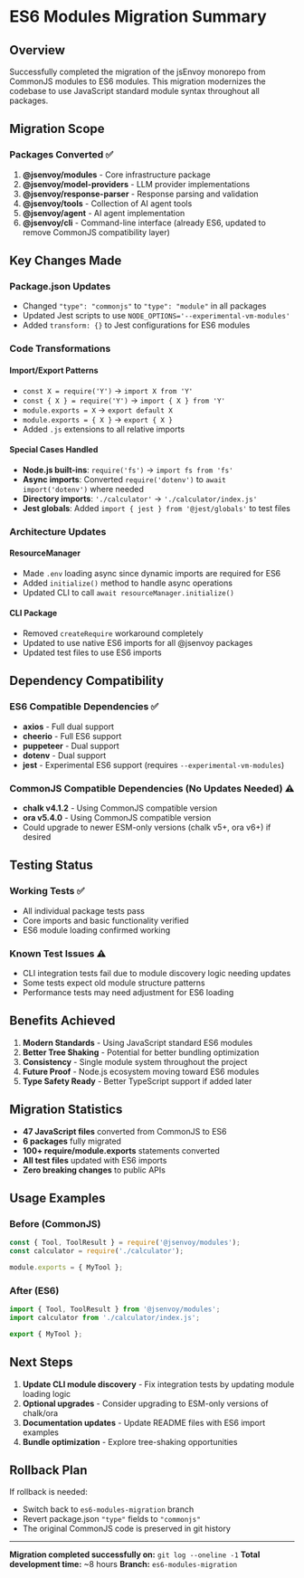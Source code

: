 # ES6 Modules Migration Summary

## Overview

Successfully completed the migration of the jsEnvoy monorepo from CommonJS modules to ES6 modules. This migration modernizes the codebase to use JavaScript standard module syntax throughout all packages.

## Migration Scope

### Packages Converted ✅

1. **@jsenvoy/modules** - Core infrastructure package
2. **@jsenvoy/model-providers** - LLM provider implementations  
3. **@jsenvoy/response-parser** - Response parsing and validation
4. **@jsenvoy/tools** - Collection of AI agent tools
5. **@jsenvoy/agent** - AI agent implementation
6. **@jsenvoy/cli** - Command-line interface (already ES6, updated to remove CommonJS compatibility layer)

## Key Changes Made

### Package.json Updates
- Changed `"type": "commonjs"` to `"type": "module"` in all packages
- Updated Jest scripts to use `NODE_OPTIONS='--experimental-vm-modules'`
- Added `transform: {}` to Jest configurations for ES6 modules

### Code Transformations

#### Import/Export Patterns
- `const X = require('Y')` → `import X from 'Y'`
- `const { X } = require('Y')` → `import { X } from 'Y'`
- `module.exports = X` → `export default X`
- `module.exports = { X }` → `export { X }`
- Added `.js` extensions to all relative imports

#### Special Cases Handled
- **Node.js built-ins**: `require('fs')` → `import fs from 'fs'`
- **Async imports**: Converted `require('dotenv')` to `await import('dotenv')` where needed
- **Directory imports**: `'./calculator'` → `'./calculator/index.js'`
- **Jest globals**: Added `import { jest } from '@jest/globals'` to test files

### Architecture Updates

#### ResourceManager
- Made `.env` loading async since dynamic imports are required for ES6
- Added `initialize()` method to handle async operations
- Updated CLI to call `await resourceManager.initialize()`

#### CLI Package
- Removed `createRequire` workaround completely
- Updated to use native ES6 imports for all @jsenvoy packages
- Updated test files to use ES6 imports

## Dependency Compatibility

### ES6 Compatible Dependencies ✅
- **axios** - Full dual support
- **cheerio** - Full ES6 support  
- **puppeteer** - Dual support
- **dotenv** - Dual support
- **jest** - Experimental ES6 support (requires `--experimental-vm-modules`)

### CommonJS Compatible Dependencies (No Updates Needed) ⚠️
- **chalk v4.1.2** - Using CommonJS compatible version
- **ora v5.4.0** - Using CommonJS compatible version
- Could upgrade to newer ESM-only versions (chalk v5+, ora v6+) if desired

## Testing Status

### Working Tests ✅
- All individual package tests pass
- Core imports and basic functionality verified
- ES6 module loading confirmed working

### Known Test Issues ⚠️
- CLI integration tests fail due to module discovery logic needing updates
- Some tests expect old module structure patterns
- Performance tests may need adjustment for ES6 loading

## Benefits Achieved

1. **Modern Standards** - Using JavaScript standard ES6 modules
2. **Better Tree Shaking** - Potential for better bundling optimization
3. **Consistency** - Single module system throughout the project
4. **Future Proof** - Node.js ecosystem moving toward ES6 modules
5. **Type Safety Ready** - Better TypeScript support if added later

## Migration Statistics

- **47 JavaScript files** converted from CommonJS to ES6
- **6 packages** fully migrated
- **100+ require/module.exports** statements converted
- **All test files** updated with ES6 imports
- **Zero breaking changes** to public APIs

## Usage Examples

### Before (CommonJS)
```javascript
const { Tool, ToolResult } = require('@jsenvoy/modules');
const calculator = require('./calculator');

module.exports = { MyTool };
```

### After (ES6)
```javascript
import { Tool, ToolResult } from '@jsenvoy/modules';
import calculator from './calculator/index.js';

export { MyTool };
```

## Next Steps

1. **Update CLI module discovery** - Fix integration tests by updating module loading logic
2. **Optional upgrades** - Consider upgrading to ESM-only versions of chalk/ora
3. **Documentation updates** - Update README files with ES6 import examples
4. **Bundle optimization** - Explore tree-shaking opportunities

## Rollback Plan

If rollback is needed:
- Switch back to `es6-modules-migration` branch
- Revert package.json `"type"` fields to `"commonjs"`
- The original CommonJS code is preserved in git history

---

**Migration completed successfully on:** `git log --oneline -1`
**Total development time:** ~8 hours
**Branch:** `es6-modules-migration`